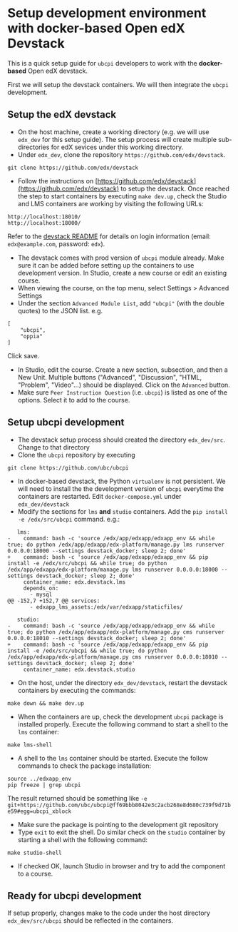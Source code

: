 # Setup development environment with docker-based Open edX Devstack

This is a quick setup guide for `ubcpi` developers to work with the **docker-based** Open edX devstack.

First we will setup the devstack containers.  We will then integrate the `ubcpi` development. 

## Setup the edX devstack
- On the host machine, create a working directory (e.g. we will use `edx_dev` for this setup guide). The setup process will create multiple sub-directories for edX sevices under this working directory.
- Under `edx_dev`, clone the repository `https://github.com/edx/devstack`.  
```
git clone https://github.com/edx/devstack
```
- Follow the instructions on [https://github.com/edx/devstack](https://github.com/edx/devstack) to setup the devstack. Once reached the step to start containers by executing `make dev.up`, check the Studio and LMS containers are working by visiting the following URLs:
```
http://localhost:18010/
http://localhost:18000/
```

Refer to the [devstack README](https://github.com/edx/devstack) for details on login information (email: `edx@example.com`, password: `edx`).

- The devstack comes with prod version of `ubcpi` module already.  Make sure it can be added before setting up the containers to use development version.  In Studio, create a new course or edit an existing course.
- When viewing the course, on the top menu, select Settings > Advanced Settings
- Under the section `Advanced Module List`, add `"ubcpi"` (with the double quotes) to the JSON list.  e.g.
```
[
    "ubcpi",
    "oppia"
]
```
Click save.
- In Studio, edit the course.  Create a new section, subsection, and then a New Unit.  Multiple buttons ("Advanced", "Discussion", "HTML, "Problem", "Video"...) should be displayed.  Click on the `Advanced` button.
- Make sure `Peer Instruction Question` (i.e. `ubcpi`) is listed as one of the options. Select it to add to the course.


## Setup ubcpi development
- The devstack setup process should created the directory `edx_dev/src`.  Change to that directory
- Clone the `ubcpi` repository by executing
```
git clone https://github.com/ubc/ubcpi
```
- In docker-based devstack, the Python `virtualenv` is not persistent.  We will need to install the the development version of `ubcpi` everytime the containers are restarted.  Edit `docker-compose.yml` under `edx_dev/devstack`
- Modify the sections for `lms` **and** `studio` containers.  Add the `pip install -e /edx/src/ubcpi` command. e.g.:

```
   lms:
-    command: bash -c 'source /edx/app/edxapp/edxapp_env && while true; do python /edx/app/edxapp/edx-platform/manage.py lms runserver 0.0.0.0:18000 --settings devstack_docker; sleep 2; done'
+    command: bash -c 'source /edx/app/edxapp/edxapp_env && pip install -e /edx/src/ubcpi && while true; do python /edx/app/edxapp/edx-platform/manage.py lms runserver 0.0.0.0:18000 --settings devstack_docker; sleep 2; done'
     container_name: edx.devstack.lms
     depends_on:
       - mysql
@@ -152,7 +152,7 @@ services:
       - edxapp_lms_assets:/edx/var/edxapp/staticfiles/
 
   studio:
-    command: bash -c 'source /edx/app/edxapp/edxapp_env && while true; do python /edx/app/edxapp/edx-platform/manage.py cms runserver 0.0.0.0:18010 --settings devstack_docker; sleep 2; done'
+    command: bash -c 'source /edx/app/edxapp/edxapp_env && pip install -e /edx/src/ubcpi && while true; do python /edx/app/edxapp/edx-platform/manage.py cms runserver 0.0.0.0:18010 --settings devstack_docker; sleep 2; done'
     container_name: edx.devstack.studio
```
- On the host, under the directory `edx_dev/devstack`, restart the devstack containers by executing the commands:
```
make down && make dev.up
```
- When the containers are up, check the development `ubcpi` package is installed properly. Execute the following command to start a shell to the `lms` container:
```
make lms-shell
```
- A shell to the `lms` container should be started.  Execute the follow commands to check the package installation:
```
source ../edxapp_env 
pip freeze | grep ubcpi
```
The result returned should be something like `-e git+https://github.com/ubc/ubcpi@ff69bbb8042e3c2acb268e8d680c739f9d71be59#egg=ubcpi_xblock`
- Make sure the package is pointing to the development git repository
- Type `exit` to exit the shell. Do similar check on the `studio` container by starting a shell with the following command:
```
make studio-shell
```
- If checked OK, launch Studio in browser and try to add the component to a course.

## Ready for ubcpi development
If setup properly, changes make to the code under the host directory `edx_dev/src/ubcpi` should be reflected in the containers.